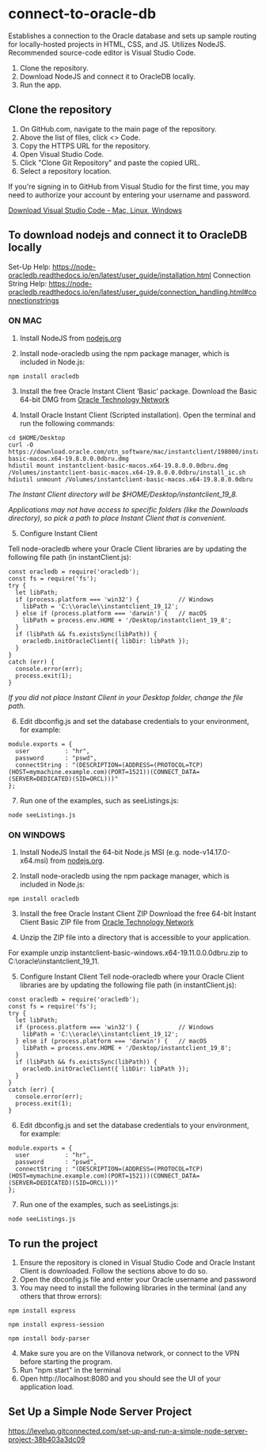 # connect-to-oracle-db
Establishes a connection to the Oracle database and sets up sample routing for locally-hosted projects in HTML, CSS, and JS. Utilizes NodeJS. Recommended source-code editor is Visual Studio Code.

1. Clone the repository.
2. Download NodeJS and connect it to OracleDB locally.
3. Run the app.

## Clone the repository
1. On GitHub.com, navigate to the main page of the repository.
2. Above the list of files, click <> Code.
3. Copy the HTTPS URL for the repository.
4. Open Visual Studio Code.
5. Click "Clone Git Repository" and paste the copied URL.
6. Select a repository location.

If you're signing in to GitHub from Visual Studio for the first time, you may need to authorize your account by entering your username and password.

[Download Visual Studio Code - Mac, Linux, Windows](https://code.visualstudio.com/download)

## To download nodejs and connect it to OracleDB locally
Set-Up Help: https://node-oracledb.readthedocs.io/en/latest/user_guide/installation.html
Connection String Help: https://node-oracledb.readthedocs.io/en/latest/user_guide/connection_handling.html#connectionstrings

### ON MAC 
1. Install NodeJS from [nodejs.org](https://nodejs.org/en)

2. Install node-oracledb using the npm package manager, which is included in Node.js:
```
npm install oracledb
```
3. Install the free Oracle Instant Client ‘Basic’ package.
Download the Basic 64-bit DMG from [Oracle Technology Network](https://www.oracle.com/database/technologies/instant-client/winx64-64-downloads.html)

4. Install Oracle Instant Client (Scripted installation). Open the terminal and run the following commands:
```
cd $HOME/Desktop
curl -O https://download.oracle.com/otn_software/mac/instantclient/198000/instantclient-basic-macos.x64-19.8.0.0.0dbru.dmg
hdiutil mount instantclient-basic-macos.x64-19.8.0.0.0dbru.dmg
/Volumes/instantclient-basic-macos.x64-19.8.0.0.0dbru/install_ic.sh
hdiutil unmount /Volumes/instantclient-basic-macos.x64-19.8.0.0.0dbru
```

_The Instant Client directory will be $HOME/Desktop/instantclient_19_8._

_Applications may not have access to specific folders (like the Downloads directory), so pick a path to place Instant Client that is convenient._

5. Configure Instant Client

Tell node-oracledb where your Oracle Client libraries are by updating the following file path (in instantClient.js):
```
const oracledb = require('oracledb');
const fs = require('fs');
try {
  let libPath;
  if (process.platform === 'win32') {           // Windows
    libPath = 'C:\\oracle\\instantclient_19_12';
  } else if (process.platform === 'darwin') {   // macOS
    libPath = process.env.HOME + '/Desktop/instantclient_19_8';
  }
  if (libPath && fs.existsSync(libPath)) {
    oracledb.initOracleClient({ libDir: libPath });
  }
}
catch (err) {
  console.error(err);
  process.exit(1);
}
```
_If you did not place Instant Client in your Desktop folder, change the file path._

6. Edit dbconfig.js and set the database credentials to your environment, for example:
```
module.exports = {
  user          : "hr",
  password      : "pswd",
  connectString : "(DESCRIPTION=(ADDRESS=(PROTOCOL=TCP)(HOST=mymachine.example.com)(PORT=1521))(CONNECT_DATA=(SERVER=DEDICATED)(SID=ORCL)))"
};
```
7. Run one of the examples, such as seeListings.js:
```
node seeListings.js 
```
### ON WINDOWS
1. Install NodeJS
Install the 64-bit Node.js MSI (e.g. node-v14.17.0-x64.msi) from [nodejs.org](https://nodejs.org/en).

2. Install node-oracledb using the npm package manager, which is included in Node.js:
```
npm install oracledb
```
3. Install the free Oracle Instant Client ZIP
Download the free 64-bit Instant Client Basic ZIP file from [Oracle Technology Network](https://www.oracle.com/database/technologies/instant-client/winx64-64-downloads.html)

4. Unzip the ZIP file into a directory that is accessible to your application.

For example unzip instantclient-basic-windows.x64-19.11.0.0.0dbru.zip to C:\oracle\instantclient_19_11.

5. Configure Instant Client
Tell node-oracledb where your Oracle Client libraries are by updating the following file path (in instantClient.js):
```
const oracledb = require('oracledb');
const fs = require('fs');
try {
  let libPath;
  if (process.platform === 'win32') {           // Windows
    libPath = 'C:\\oracle\\instantclient_19_12';
  } else if (process.platform === 'darwin') {   // macOS
    libPath = process.env.HOME + '/Desktop/instantclient_19_8';
  }
  if (libPath && fs.existsSync(libPath)) {
    oracledb.initOracleClient({ libDir: libPath });
  }
}
catch (err) {
  console.error(err);
  process.exit(1);
}
```
6. Edit dbconfig.js and set the database credentials to your environment, for example:
```
module.exports = {
  user          : "hr",
  password      : "pswd",
  connectString : "(DESCRIPTION=(ADDRESS=(PROTOCOL=TCP)(HOST=mymachine.example.com)(PORT=1521))(CONNECT_DATA=(SERVER=DEDICATED)(SID=ORCL)))"
};
```
7. Run one of the examples, such as seeListings.js:
```
node seeListings.js
```

## To run the project
1. Ensure the repository is cloned in Visual Studio Code and Oracle Instant Client is downloaded. Follow the sections above to do so.
2. Open the dbconfig.js file and enter your Oracle username and password
3. You may need to install the following libraries in the terminal (and any others that throw errors):
```
npm install express

npm install express-session

npm install body-parser
```
4. Make sure you are on the Villanova network, or connect to the VPN before starting the program.
5. Run "npm start" in the terminal
6. Open http://localhost:8080 and you should see the UI of your application load.

## Set Up a Simple Node Server Project
https://levelup.gitconnected.com/set-up-and-run-a-simple-node-server-project-38b403a3dc09
